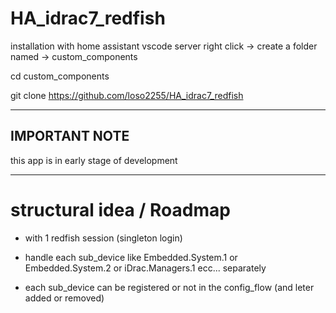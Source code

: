 # HA_idrac7_redfish

installation with home assistant vscode server
right click -> create a folder named -> custom_components

cd custom_components

git clone https://github.com/loso2255/HA_idrac7_redfish

-----------------------------------------------------

## IMPORTANT NOTE
this app is in early stage of development


--------------------------------
# structural idea / Roadmap

- with 1 redfish session (singleton login)

- handle each sub_device like Embedded.System.1 or Embedded.System.2 or iDrac.Managers.1 ecc...
  separately
  
- each sub_device can be registered or not in the config_flow (and leter added or removed)
